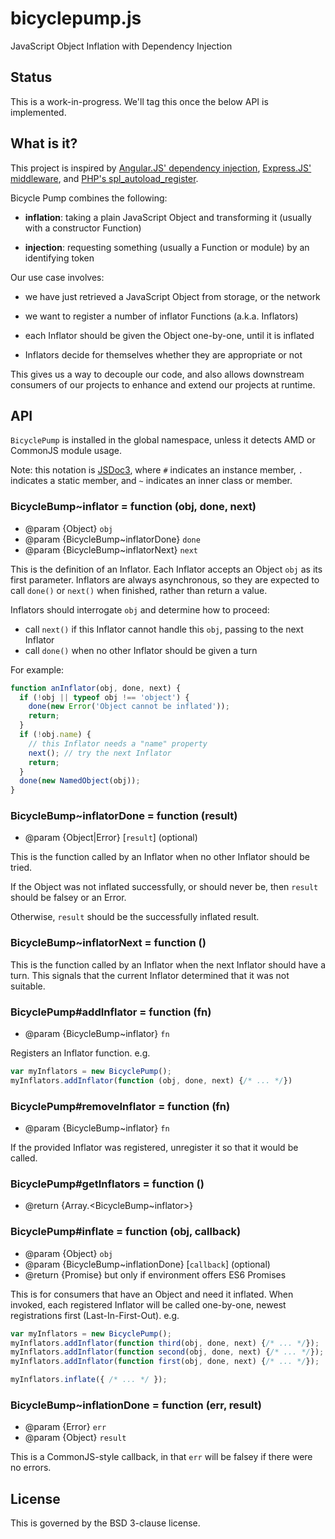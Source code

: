 # bicyclepump.js

JavaScript Object Inflation with Dependency Injection

## Status

This is a work-in-progress. We'll tag this once the below API is implemented.

## What is it?

This project is inspired by [Angular.JS' dependency injection](http://docs.angularjs.org/api/auto/service/$injector), [Express.JS' middleware](http://expressjs.com/3x/api.html#app.use), and [PHP's spl_autoload_register](php.net/manual/en/function.spl-autoload-register.php).

Bicycle Pump combines the following:

- **inflation**: taking a plain JavaScript Object and transforming it (usually with a constructor Function)

- **injection**: requesting something (usually a Function or module) by an identifying token

Our use case involves:

- we have just retrieved a JavaScript Object from storage, or the network

- we want to register a number of inflator Functions (a.k.a. Inflators)

- each Inflator should be given the Object one-by-one, until it is inflated

- Inflators decide for themselves whether they are appropriate or not

This gives us a way to decouple our code, and also allows downstream consumers of our projects to enhance and extend our projects at runtime.

## API

`BicyclePump` is installed in the global namespace, unless it detects AMD or CommonJS module usage.

Note: this notation is [JSDoc3](http://usejsdoc.org/about-namepaths.html), where `#` indicates an instance member, `.` indicates a static member, and `~` indicates an inner class or member.

### BicycleBump~inflator = function (obj, done, next)

- @param {Object} `obj`
- @param {BicycleBump~inflatorDone} `done`
- @param {BicycleBump~inflatorNext} `next`

This is the definition of an Inflator. Each Inflator accepts an Object `obj` as its first parameter. Inflators are always asynchronous, so they are expected to call `done()` or `next()` when finished, rather than return a value.

Inflators should interrogate `obj` and determine how to proceed:

- call `next()` if this Inflator cannot handle this `obj`, passing to the next Inflator
- call `done()` when no other Inflator should be given a turn

For example:

```javascript
function anInflator(obj, done, next) {
  if (!obj || typeof obj !== 'object') {
    done(new Error('Object cannot be inflated'));
    return;
  }
  if (!obj.name) {
    // this Inflator needs a "name" property
    next(); // try the next Inflator
    return;
  }
  done(new NamedObject(obj));
}
```

### BicycleBump~inflatorDone = function (result)

- @param {Object|Error} [`result`] (optional)

This is the function called by an Inflator when no other Inflator should be tried.

If the Object was not inflated successfully, or should never be, then `result` should be falsey or an Error.

Otherwise, `result` should be the successfully inflated result.

### BicycleBump~inflatorNext = function ()

This is the function called by an Inflator when the next Inflator should have a turn. This signals that the current Inflator determined that it was not suitable.

### BicyclePump#addInflator = function (fn)

- @param {BicycleBump~inflator} `fn`

Registers an Inflator function. e.g.

```javascript
var myInflators = new BicyclePump();
myInflators.addInflator(function (obj, done, next) {/* ... */})
```

### BicyclePump#removeInflator = function (fn)

- @param {BicycleBump~inflator} `fn`

If the provided Inflator was registered, unregister it so that it would be called.

### BicyclePump#getInflators = function ()

- @return {Array.<BicycleBump~inflator>}

### BicyclePump#inflate = function (obj, callback)

- @param {Object} `obj`
- @param {BicycleBump~inflationDone} [`callback`] (optional)
- @return {Promise} but only if environment offers ES6 Promises

This is for consumers that have an Object and need it inflated. When invoked, each registered Inflator will be called one-by-one, newest registrations first (Last-In-First-Out). e.g.

```javascript
var myInflators = new BicyclePump();
myInflators.addInflator(function third(obj, done, next) {/* ... */});
myInflators.addInflator(function second(obj, done, next) {/* ... */});
myInflators.addInflator(function first(obj, done, next) {/* ... */});

myInflators.inflate({ /* ... */ });
```

### BicycleBump~inflationDone = function (err, result)

- @param {Error} `err`
- @param {Object} `result`

This is a CommonJS-style callback, in that `err` will be falsey if there were no errors.

## License

This is governed by the BSD 3-clause license.
